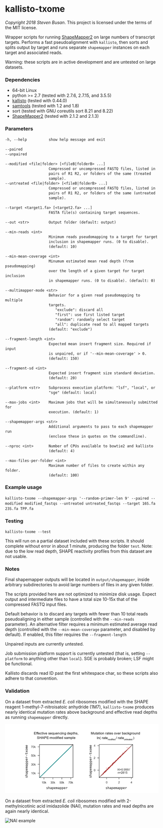 # kallisto-txome
*Copyright 2018 Steven Busan*. This project is licensed under the terms of the 
MIT license.

Wrapper scripts for running [ShapeMapper2](https://github.com/Weeks-UNC/shapemapper2) 
on large numbers of transcript targets. Performs a fast
pseudoalignment with `kallisto`, then sorts and splits output by target and runs
separate `shapemapper` instances on each target and associated reads.

Warning: these scripts are in active development and are untested
on large datasets.


### Dependencies

- 64-bit Linux
- python >= 2.7 (tested with 2.7.6, 2.7.15, and 3.5.5)
- [kallisto](https://pachterlab.github.io/kallisto/) (tested with 0.44.0)
- [samtools](http://www.htslib.org/) (tested with 1.2 and 1.8)
- sort (tested with GNU coreutils sort 8.21 and 8.22)
- [ShapeMapper2](https://github.com/Weeks-UNC/shapemapper2) (tested with 2.1.2 and 2.1.3)


### Parameters

    -h, --help          show help message and exit

    --paired
    --unpaired

    --modified <file|folder> [<fileB|folderB> ...] 
                        Compressed or uncompressed FASTQ files, listed in
                        pairs of R1 R2, or folders of the same (treated
                        sample).
    --untreated <file|folder> [<fileB|folderB> ...]
                        Compressed or uncompressed FASTQ files, listed in
                        pairs of R1 R2, or folders of the same (untreated
                        sample).

    --target <target1.fa> [<target2.fa> ...]
                        FASTA file(s) containing target sequences.

    --out <str>         Output folder (default: output)

    --min-reads <int>
                        Minimum reads pseudomapping to a target for target
                        inclusion in shapemapper runs. (0 to disable).
                        (default: 10)

    --min-mean-coverage <int>
                        Minumum estimated mean read depth (from pseudomapping)
                        over the length of a given target for target inclusion
                        in shapemapper runs. (0 to disable). (default: 0)

    --multimapper-mode <str>
                        Behavior for a given read pseudomapping to multiple
                        targets. 
                           "exclude": discard all
                           "first": use first listed target
                           "random": randomly select target
                           "all": duplicate read to all mapped targets
                        (default: "exclude")

    --fragment-length <int>
                        Expected mean insert fragment size. Required if input
                        is unpaired, or if '--min-mean-coverage' > 0.
                        (default: 150)

    --fragment-sd <int>
                        Expected insert fragment size standard deviation.
                        (default: 20)

    --platform <str>    Subprocess execution platform: "lsf", "local", or
                        "sge" (default: local)

    --max-jobs <int>    Maximum jobs that will be simultaneously submitted for
                        execution. (default: 1)

    --shapemapper-args <str>
                        Additional arguments to pass to each shapemapper run
                        (enclose these in quotes on the commandline).

    --nproc <int>       Number of CPUs available to bowtie2 and kallisto
                        (default: 4)

    --max-files-per-folder <int>
                        Maximum number of files to create within any folder.
                        (default: 100)


### Example usage

  ``kallisto-txome --shapemapper-args '--random-primer-len 9' --paired --modified modified_fastqs --untreated untreated_fastqs --target 16S.fa 23S.fa TPP.fa``


### Testing

  ``kallisto-txome --test``

This will run on a partial dataset included with these scripts. 
It should complete without error in about 1 minute, producing
the folder `test`. Note: due to the low read depth, 
SHAPE reactivity profiles from this dataset are not usable.


### Notes

Final shapemapper outputs will be located in `output/shapemapper`,
inside arbitrary subdirectories to avoid large numbers of files
in any given folder.

The scripts provided here are not optimized to minimize disk usage. Expect
output and intermediate files to have a total size 10-15x that of the
compressed FASTQ input files.

Default behavior is to discard any targets with fewer than 10
total reads pseudoaligning in either sample (controlled with
the `--min-reads` parameter). An alternative filter requires
a minimum estimated average read depth (controlled with the
`--min-mean-coverage` parameter, and disabled by default). If
enabled, this filter requires the `--fragment-length`

Unpaired inputs are currently untested.

Job submission platform support is currently untested (that is, 
setting `--platform` to anything other than `local`).
SGE is probably broken; LSF might be functional.

Kallisto discards read ID past the first whitespace char, so
these scripts also adhere to that convention. 


### Validation

On a dataset from extracted _E. coli_ ribosomes modified
with the SHAPE reagent 1-methyl-7-nitroisatoic anhydride (1M7),
`kallisto-txome` produces nearly identical mutation rates above
background and effective read depths as running `shapemapper`
directly.

![1M7 example](images/1M7_example.png)

On a dataset from extracted _E. coli_ ribosomes modified with
2-methylnicotinic acid imidazolide (NAI), mutation rates and
read depths are again nearly identical.

![NAI example](images/NAI_example.png)